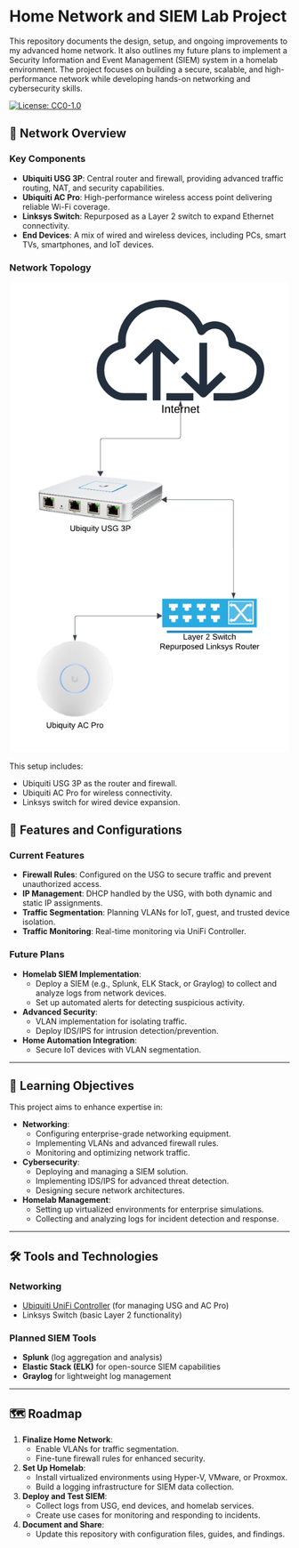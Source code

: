 # Home Network and SIEM Lab Project
This repository documents the design, setup, and ongoing improvements to my advanced home network. It also outlines my future plans to implement a Security Information and Event Management (SIEM) system in a homelab environment. The project focuses on building a secure, scalable, and high-performance network while developing hands-on networking and cybersecurity skills.

[![License: CC0-1.0](https://img.shields.io/badge/License-CC0%201.0-lightgrey.svg)](http://creativecommons.org/publicdomain/zero/1.0/)

## 📡 Network Overview

### **Key Components**
- **Ubiquiti USG 3P**: Central router and firewall, providing advanced traffic routing, NAT, and security capabilities.
- **Ubiquiti AC Pro**: High-performance wireless access point delivering reliable Wi-Fi coverage.
- **Linksys Switch**: Repurposed as a Layer 2 switch to expand Ethernet connectivity.
- **End Devices**: A mix of wired and wireless devices, including PCs, smart TVs, smartphones, and IoT devices.

### **Network Topology**

![Network Topology](./Network%20Diagram.png)

This setup includes:
- Ubiquiti USG 3P as the router and firewall.
- Ubiquiti AC Pro for wireless connectivity.
- Linksys switch for wired device expansion.

## 🔧 Features and Configurations

### **Current Features**
- **Firewall Rules**: Configured on the USG to secure traffic and prevent unauthorized access.
- **IP Management**: DHCP handled by the USG, with both dynamic and static IP assignments.
- **Traffic Segmentation**: Planning VLANs for IoT, guest, and trusted device isolation.
- **Traffic Monitoring**: Real-time monitoring via UniFi Controller.

### **Future Plans**
- **Homelab SIEM Implementation**:
  - Deploy a SIEM (e.g., Splunk, ELK Stack, or Graylog) to collect and analyze logs from network devices.
  - Set up automated alerts for detecting suspicious activity.
- **Advanced Security**:
  - VLAN implementation for isolating traffic.
  - Deploy IDS/IPS for intrusion detection/prevention.
- **Home Automation Integration**:
  - Secure IoT devices with VLAN segmentation.

---

## 🎯 Learning Objectives

This project aims to enhance expertise in:
- **Networking**:
  - Configuring enterprise-grade networking equipment.
  - Implementing VLANs and advanced firewall rules.
  - Monitoring and optimizing network traffic.
- **Cybersecurity**:
  - Deploying and managing a SIEM solution.
  - Implementing IDS/IPS for advanced threat detection.
  - Designing secure network architectures.
- **Homelab Management**:
  - Setting up virtualized environments for enterprise simulations.
  - Collecting and analyzing logs for incident detection and response.

---

## 🛠️ Tools and Technologies

### **Networking**
- [Ubiquiti UniFi Controller](https://ui.com/) (for managing USG and AC Pro)
- Linksys Switch (basic Layer 2 functionality)

### **Planned SIEM Tools**
- **Splunk** (log aggregation and analysis)
- **Elastic Stack (ELK)** for open-source SIEM capabilities
- **Graylog** for lightweight log management

---

## 🗺️ Roadmap

1. **Finalize Home Network**:
   - Enable VLANs for traffic segmentation.
   - Fine-tune firewall rules for enhanced security.
2. **Set Up Homelab**:
   - Install virtualized environments using Hyper-V, VMware, or Proxmox.
   - Build a logging infrastructure for SIEM data collection.
3. **Deploy and Test SIEM**:
   - Collect logs from USG, end devices, and homelab services.
   - Create use cases for monitoring and responding to incidents.
4. **Document and Share**:
   - Update this repository with configuration files, guides, and findings.
